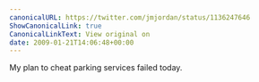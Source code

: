 ```yaml
---
canonicalURL: https://twitter.com/jmjordan/status/1136247646
ShowCanonicalLink: true
CanonicalLinkText: View original on
date: 2009-01-21T14:06:48+00:00
---
```

My plan to cheat parking services failed today.